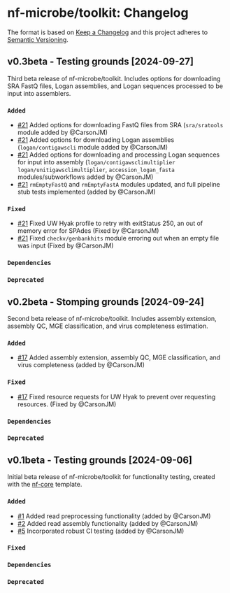 # nf-microbe/toolkit: Changelog

The format is based on [Keep a Changelog](https://keepachangelog.com/en/1.0.0/)
and this project adheres to [Semantic Versioning](https://semver.org/spec/v2.0.0.html).

## v0.3beta - Testing grounds [2024-09-27]

Third beta release of nf-microbe/toolkit. Includes options for downloading SRA FastQ files,
Logan assemblies, and Logan sequences processed to be input into assemblers.

### `Added`

- [#21](https://github.com/nf-microbe/toolkit/pull/21) Added options for downloading
  FastQ files from SRA (`sra/sratools` module added by @CarsonJM)
- [#21](https://github.com/nf-microbe/toolkit/pull/21) Added options for downloading
  Logan assemblies (`logan/contigawscli` module added by @CarsonJM)
- [#21](https://github.com/nf-microbe/toolkit/pull/21) Added options for downloading
  and processing Logan sequences for input into assembly (`logan/contigawsclimultiplier`
  `logan/unitigawsclimultiplier`, `accession_logan_fasta` modules/subworkflows added by @CarsonJM)
- [#21](https://github.com/nf-microbe/toolkit/pull/21) `rmEmptyFastQ` and `rmEmptyFastA` modules
  updated, and full pipeline stub tests implemented (added by @CarsonJM)

### `Fixed`

- [#21](https://github.com/nf-microbe/toolkit/pull/21) Fixed UW Hyak profile to retry with exitStatus 250, an
  out of memory error for SPAdes (Fixed by @CarsonJM)
- [#21](https://github.com/nf-microbe/toolkit/pull/21) Fixed `checkv/genbankhits` module erroring out
  when an empty file was input (Fixed by @CarsonJM)

### `Dependencies`

### `Deprecated`

## v0.2beta - Stomping grounds [2024-09-24]

Second beta release of nf-microbe/toolkit. Includes assembly extension, assembly QC,
MGE classification, and virus completeness estimation.

### `Added`

- [#17](https://github.com/nf-microbe/toolkit/pull/17) Added assembly extension, assembly QC,
  MGE classification, and virus completeness (added by @CarsonJM)

### `Fixed`

- [#17](https://github.com/nf-microbe/toolkit/pull/17) Fixed resource requests for UW Hyak to prevent over requesting resources. (Fixed by @CarsonJM)

### `Dependencies`

### `Deprecated`

## v0.1beta - Testing grounds [2024-09-06]

Initial beta release of nf-microbe/toolkit for functionality testing,
created with the [nf-core](https://nf-co.re/) template.

### `Added`

- [#1](https://github.com/nf-microbe/toolkit/pull/2) Added read preprocessing functionality (added by @CarsonJM)
- [#2](https://github.com/nf-microbe/toolkit/pull/4) Added read assembly functionality (added by @CarsonJM)
- [#5](https://github.com/nf-microbe/toolkit/pull/5) Incorporated robust CI testing (added by @CarsonJM)

### `Fixed`

### `Dependencies`

### `Deprecated`
